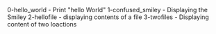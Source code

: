 0-hello_world - Print "hello World" 
1-confused_smiley - Displaying the Smiley
2-hellofile - displaying contents of a file
3-twofiles - Displaying content of two loactions

